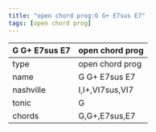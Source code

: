 ```yaml
---
title: "open chord prog:G G+ E7sus E7"
tags: [open chord prog]
---
```


|G G+ E7sus E7|open chord prog|
|---|---|
|type|open chord prog|
|name|G G+ E7sus E7|
|nashville|I,I+,VI7sus,VI7|
|tonic|G|
|chords|G,G+,E7sus,E7|


